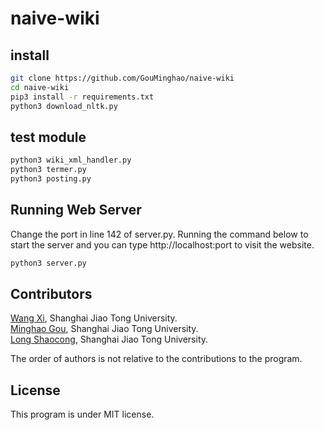 # naive-wiki

## install
```bash
git clone https://github.com/GouMinghao/naive-wiki
cd naive-wiki
pip3 install -r requirements.txt
python3 download_nltk.py
```

## test module
```bash
python3 wiki_xml_handler.py
python3 termer.py
python3 posting.py
```

## Running Web Server
Change the port in line 142 of server.py. Running the command below to start the server and you can type http://localhost:port to visit the website.
```bash
python3 server.py
```

## Contributors
[Wang Xi](https://github.com/xiw2-0), Shanghai Jiao Tong University.  
[Minghao Gou](https://github.com/GouMinghao), Shanghai Jiao Tong University.  
[Long Shaocong](https://github.com/Lsc-cs), Shanghai Jiao Tong University.

The order of authors is not relative to the contributions to the program.

## License
This program is under MIT license.